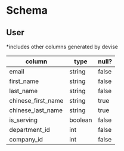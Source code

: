 # Schema

## User
*includes other columns generated by devise

| column             | type    | null? |
|--------------------|---------|-------|
| email              | string  | false |
| first_name         | string  | false |
| last_name          | string  | false |
| chinese_first_name | string  | true  |
| chinese_last_name  | string  | true  |
| is_serving         | boolean | false |
| department_id      | int     | false |
| company_id         | int     | false |
